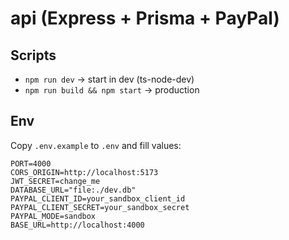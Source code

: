 # api (Express + Prisma + PayPal)

## Scripts
- `npm run dev` → start in dev (ts-node-dev)
- `npm run build && npm start` → production

## Env
Copy `.env.example` to `.env` and fill values:
```
PORT=4000
CORS_ORIGIN=http://localhost:5173
JWT_SECRET=change_me
DATABASE_URL="file:./dev.db"
PAYPAL_CLIENT_ID=your_sandbox_client_id
PAYPAL_CLIENT_SECRET=your_sandbox_secret
PAYPAL_MODE=sandbox
BASE_URL=http://localhost:4000
```
